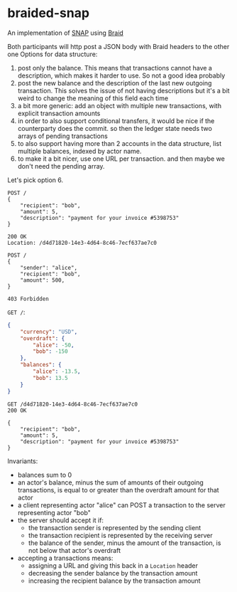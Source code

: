 # braided-snap
An implementation of [SNAP](https://michielbdejong.com/blog/20.html) using [Braid](https://braid.org)

Both participants will http post a JSON body with Braid headers to the other one
Options for data structure:
1) post only the balance. This means that transactions cannot have a description, which makes it harder to use. So not a good idea probably
2) post the new balance and the description of the last new outgoing transaction. This solves the issue of not having descriptions but it's a bit weird to change the meaning of this field each time
3) a bit more generic: add an object with multiple new transactions, with explicit transaction amounts
4) in order to also support conditional transfers, it would be nice if the counterparty does the commit. so then the ledger state needs two arrays of pending transactions
5) to also support having more than 2 accounts in the data structure, list multiple balances, indexed by actor name.
6) to make it a bit nicer, use one URL per transaction. and then maybe we don't need the pending array.

Let's pick option 6.

```HTTP
POST /
{
    "recipient": "bob",
    "amount": 5,
    "description": "payment for your invoice #5398753"
}

200 OK
Location: /d4d71820-14e3-4d64-8c46-7ecf637ae7c0
```


```HTTP
POST /
{
    "sender": "alice",
    "recipient": "bob",
    "amount": 500,
}

403 Forbidden
```

`GET /`:
```JSON
{
    "currency": "USD",
    "overdraft": {
        "alice": -50,
        "bob": -150
    },
    "balances": {
        "alice": -13.5,
        "bob": 13.5
    }
}
```

```HTTP
GET /d4d71820-14e3-4d64-8c46-7ecf637ae7c0
200 OK

{
    "recipient": "bob",
    "amount": 5,
    "description": "payment for your invoice #5398753"
}
```


Invariants:
* balances sum to 0
* an actor's balance, minus the sum of amounts of their outgoing transactions, is equal to or greater than the overdraft amount for that actor
* a client representing actor "alice" can POST a transaction to the server representing actor "bob"
* the server should accept it if:
    * the transaction sender is represented by the sending client
    * the transaction recipient is represented by the receiving server
    * the balance of the sender, minus the amount of the transaction, is not below that actor's overdraft
* accepting a transactions means:
    * assigning a URL and giving this back in a `Location` header
    * decreasing the sender balance by the transaction amount
    * increasing the recipient balance by the transaction amount